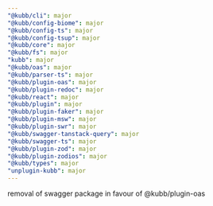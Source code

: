 ```yaml
---
"@kubb/cli": major
"@kubb/config-biome": major
"@kubb/config-ts": major
"@kubb/config-tsup": major
"@kubb/core": major
"@kubb/fs": major
"kubb": major
"@kubb/oas": major
"@kubb/parser-ts": major
"@kubb/plugin-oas": major
"@kubb/plugin-redoc": major
"@kubb/react": major
"@kubb/plugin": major
"@kubb/plugin-faker": major
"@kubb/plugin-msw": major
"@kubb/plugin-swr": major
"@kubb/swagger-tanstack-query": major
"@kubb/swagger-ts": major
"@kubb/plugin-zod": major
"@kubb/plugin-zodios": major
"@kubb/types": major
"unplugin-kubb": major
---
```


removal of swagger package in favour of @kubb/plugin-oas
